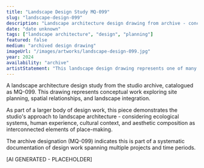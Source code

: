 ```yaml
---
title: "Landscape Design Study MQ-099"
slug: "landscape-design-099"
description: "Landscape architecture design drawing from archive - conceptual study"
date: "date unknown"
tags: ["landscape architecture", "design", "planning"]
featured: false
medium: "archived design drawing"
imageUrl: "/images/artworks/landscape-design-099.jpg"
year: 2024
availability: "archive"
artistStatement: "This landscape design drawing represents one of many conceptual studies in the studio's archive. Each drawing captures a moment of spatial thinking - exploring relationships between built and natural environments, circulation patterns, and the integration of functional and aesthetic considerations. These archived studies document the iterative design process through which ideas are tested, refined, and evolved. [AI GENERATED - PLACEHOLDER]"
---
```


A landscape architecture design study from the studio archive, catalogued as MQ-099. This drawing represents conceptual work exploring site planning, spatial relationships, and landscape integration.

As part of a larger body of design work, this piece demonstrates the studio's approach to landscape architecture - considering ecological systems, human experience, cultural context, and aesthetic composition as interconnected elements of place-making.

The archive designation (MQ-099) indicates this is part of a systematic documentation of design work spanning multiple projects and time periods.

[AI GENERATED - PLACEHOLDER]
